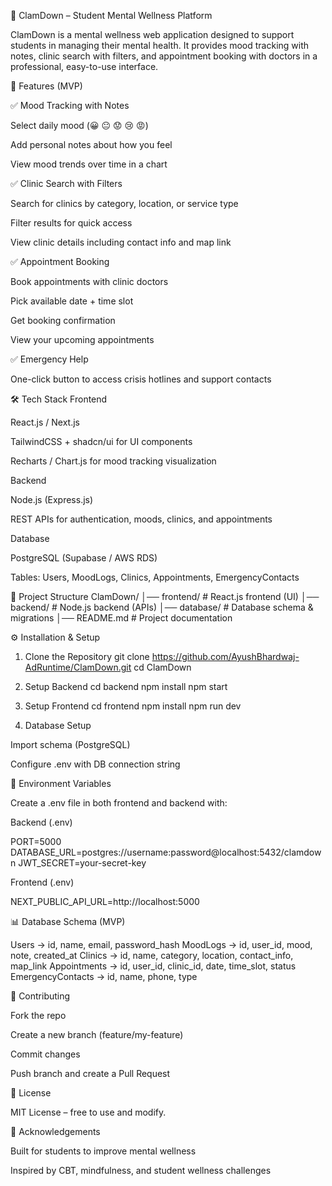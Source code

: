 🧘 ClamDown – Student Mental Wellness Platform

ClamDown is a mental wellness web application designed to support students in managing their mental health.
It provides mood tracking with notes, clinic search with filters, and appointment booking with doctors in a professional, easy-to-use interface.

🚀 Features (MVP)

✅ Mood Tracking with Notes

Select daily mood (😀 😐 😟 😢 😡)

Add personal notes about how you feel

View mood trends over time in a chart

✅ Clinic Search with Filters

Search for clinics by category, location, or service type

Filter results for quick access

View clinic details including contact info and map link

✅ Appointment Booking

Book appointments with clinic doctors

Pick available date + time slot

Get booking confirmation

View your upcoming appointments

✅ Emergency Help

One-click button to access crisis hotlines and support contacts

🛠️ Tech Stack
Frontend

React.js / Next.js

TailwindCSS + shadcn/ui for UI components

Recharts / Chart.js for mood tracking visualization

Backend

Node.js (Express.js)

REST APIs for authentication, moods, clinics, and appointments

Database

PostgreSQL (Supabase / AWS RDS)

Tables: Users, MoodLogs, Clinics, Appointments, EmergencyContacts

📂 Project Structure
ClamDown/
│── frontend/        # React.js frontend (UI)
│── backend/         # Node.js backend (APIs)
│── database/        # Database schema & migrations
│── README.md        # Project documentation

⚙️ Installation & Setup
1. Clone the Repository
git clone https://github.com/AyushBhardwaj-AdRuntime/ClamDown.git
cd ClamDown

2. Setup Backend
cd backend
npm install
npm start

3. Setup Frontend
cd frontend
npm install
npm run dev

4. Database Setup

Import schema (PostgreSQL)

Configure .env with DB connection string

🔐 Environment Variables

Create a .env file in both frontend and backend with:

Backend (.env)

PORT=5000
DATABASE_URL=postgres://username:password@localhost:5432/clamdown
JWT_SECRET=your-secret-key


Frontend (.env)

NEXT_PUBLIC_API_URL=http://localhost:5000

📊 Database Schema (MVP)

Users → id, name, email, password_hash
MoodLogs → id, user_id, mood, note, created_at
Clinics → id, name, category, location, contact_info, map_link
Appointments → id, user_id, clinic_id, date, time_slot, status
EmergencyContacts → id, name, phone, type

🤝 Contributing

Fork the repo

Create a new branch (feature/my-feature)

Commit changes

Push branch and create a Pull Request

📜 License

MIT License – free to use and modify.

🌟 Acknowledgements

Built for students to improve mental wellness

Inspired by CBT, mindfulness, and student wellness challenges
